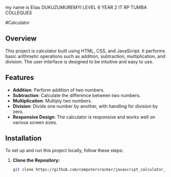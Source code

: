 
my name is Elias DUKUZUMUREMYI
LEVEL 6 YEAR 2 IT
RP TUMBA COLLEGUES

#Calculator
## Overview

This project is calculator built using HTML, CSS, and JavaScript. It performs basic arithmetic operations such as addition, subtraction, multiplication, and division. The user interface is designed to be intuitive and easy to use.

## Features

- **Addition**: Perform addition of two numbers.
- **Subtraction**: Calculate the difference between two numbers.
- **Multiplication**: Multiply two numbers.
- **Division**: Divide one number by another, with handling for division by zero.
- **Responsive Design**: The calculator is responsive and works well on various screen sizes.

## Installation

To set up and run this project locally, follow these steps:

1. **Clone the Repository:**

   ```bash
   git clone https://github.com/computercracker/javascript_calculator_project.git
